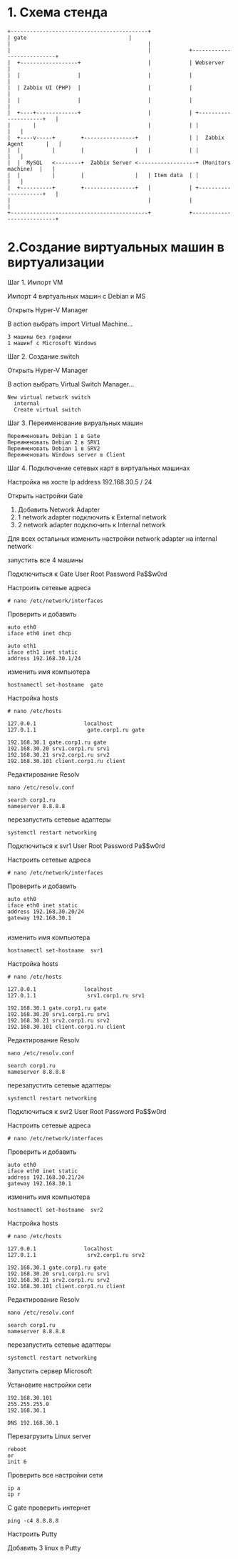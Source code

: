 # 1. Схема стенда
```
+-------------------------------------------+
| gate                                |
|                                           |
|                                           |            +---------------------------+
|  +------------------+                     |            | Webserver                 |
|  |                  |                     |            |                           |
|  | Zabbix UI (PHP)  |                     |            |                           |
|  |                  |                     |            |                           |
|  +----+-------------+                     |            | +---------------------+   |
|       |                                   |            | |                     |   |
|  +----v-----+        +----------------+   |            | |  Zabbix Agent       |   |
|  |          |        |                |   |            | |                     |   |
|  |  MySQL   <--------+  Zabbix Server <------------------+ (Monitors machine)  |   |
|  |          |        |                |   | Item data  | |                     |   |
|  +----------+        +----------------+   |            | +---------------------+   |
|                                           |            |                           |
+-------------------------------------------+            +---------------------------+
```
# 2.Создание виртуальных машин в виртуализации
Шаг 1. Импорт VM

Импорт 4 виртуальных машин с Debian и MS

Открыть  Hyper-V Manager

В action выбрать import Virtual Machine...
```
3 машины без графики
1 машинf с Microsoft Windows
```

Шаг 2. Создание switch

Открыть  Hyper-V Manager

В action выбрать Virtual Switch Manager...
```
New virtual network switch
  internal
  Create virtual switch
```
Шаг 3. Переименование вируальных машин

```
Переименовать Debian 1 в Gate
Переименовать Debian 2 в SRV1
Переименовать Debian 1 в SRV2
Переименовать Windows server в Client
```

Шаг 4. Подключение сетевых карт в виртуальных машинах

Настройка на хосте Ip address 192.168.30.5 / 24

Открыть настройки Gate

1. Добавить Network Adapter
2. 1 network adapter подключить к External network
3. 2 network adapter подключить к Internal network

Для всех остальных изменить настройки network adapter на internal network

запустить все 4 машины

Подключиться к Gate
User Root
Password Pa$$w0rd

Настроить сетевые адреса
```
# nano /etc/network/interfaces
```
Проверить и добавить

```
auto eth0
iface eth0 inet dhcp

auto eth1
iface eth1 inet static
address 192.168.30.1/24

```

изменить имя компьютера
```
hostnamectl set-hostname  gate

```
Настройка hosts
```
# nano /etc/hosts
```
```
127.0.0.1               localhost
127.0.1.1                gate.corp1.ru gate

192.168.30.1 gate.corp1.ru gate
192.168.30.20 srv1.corp1.ru srv1
192.168.30.21 srv2.corp1.ru srv2
192.168.30.101 client.corp1.ru client
```

Редактирование Resolv
```
nano /etc/resolv.conf
```
```
search corp1.ru
nameserver 8.8.8.8
```

перезапустить сетевые адаптеры
```
systemctl restart networking
```

Подключиться к svr1
User Root
Password Pa$$w0rd

Настроить сетевые адреса
```
# nano /etc/network/interfaces
```
Проверить и добавить

```
auto eth0
iface eth0 inet static
address 192.168.30.20/24
gateway 192.168.30.1


```

изменить имя компьютера
```
hostnamectl set-hostname  svr1

```
Настройка hosts
```
# nano /etc/hosts
```
```
127.0.0.1               localhost
127.0.1.1                srv1.corp1.ru srv1

192.168.30.1 gate.corp1.ru gate
192.168.30.20 srv1.corp1.ru srv1
192.168.30.21 srv2.corp1.ru srv2
192.168.30.101 client.corp1.ru client
```

Редактирование Resolv
```
nano /etc/resolv.conf
```
```
search corp1.ru
nameserver 8.8.8.8
```

перезапустить сетевые адаптеры
```
systemctl restart networking
```
   
Подключиться к svr2
User Root
Password Pa$$w0rd

Настроить сетевые адреса
```
# nano /etc/network/interfaces
```
Проверить и добавить

```
auto eth0
iface eth0 inet static
address 192.168.30.21/24
gateway 192.168.30.1

```

изменить имя компьютера
```
hostnamectl set-hostname  svr2

```

Настройка hosts
```
# nano /etc/hosts
```
```
127.0.0.1               localhost
127.0.1.1                srv2.corp1.ru srv2

192.168.30.1 gate.corp1.ru gate
192.168.30.20 srv1.corp1.ru srv1
192.168.30.21 srv2.corp1.ru srv2
192.168.30.101 client.corp1.ru client
```

Редактирование Resolv
```
nano /etc/resolv.conf
```
```
search corp1.ru
nameserver 8.8.8.8
```
перезапустить сетевые адаптеры
```
systemctl restart networking
```

Запустить сервер Microsoft

Установите настройки сети 
```
192.168.30.101
255.255.255.0
192.168.30.1

DNS 192.168.30.1
```

Перезагрузить Linux server

```
reboot
or
init 6
```

Проверить
все настройки сети 

```
ip a
ip r
```

С gate проверить интернет
```
ping -c4 8.8.8.8
```

Настроить Putty

Добавить 3 linux в Putty








